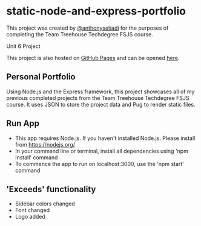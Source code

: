 # static-node-and-express-portfolio
This project was created by [@anthonysetiadi](https://github.com/anthonysetiadi) for the purposes of completing the Team Treehouse Techdegree FSJS course.

Unit 6 Project

This project is also hosted on [GitHub Pages](https://docs.github.com/en/pages) and can be opened [here](https://anthonysetiadi.github.io/portfolio-node-express/).

## Personal Portfolio
Using Node.js and the Express framework, this project showcases all of my previous completed projects from the Team Treehouse Techdegree FSJS course. It uses JSON to store the project data and Pug to render static files.

## Run App
- This app requires Node.js. If you haven't installed Node.js. Please install from https://nodejs.org/
- In your command line or terminal, install all dependencies using 'npm install' command
- To commence the app to run on localhost:3000, use the 'npm start' command

## 'Exceeds' functionality
- Sidebar colors changed
- Font changed
- Logo added